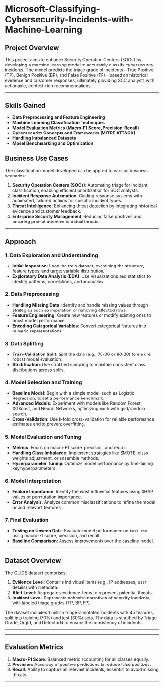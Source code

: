 # Microsoft-Classifying-Cybersecurity-Incidents-with-Machine-Learning

## Project Overview
This project aims to enhance Security Operation Centers (SOCs) by developing a machine learning model to accurately classify cybersecurity incidents. The model predicts the triage grade of incidents—True Positive (TP), Benign Positive (BP), and False Positive (FP)—based on historical evidence and customer responses, ultimately providing SOC analysts with actionable, context-rich recommendations.


---

## Skills Gained
- **Data Preprocessing and Feature Engineering**
- **Machine Learning Classification Techniques**
- **Model Evaluation Metrics (Macro-F1 Score, Precision, Recall)**
- **Cybersecurity Concepts and Frameworks (MITRE ATT&CK)**
- **Handling Imbalanced Datasets**
- **Model Benchmarking and Optimization**

## Business Use Cases
The classification model developed can be applied to various business scenarios:
1. **Security Operation Centers (SOCs)**: Automating triage for incident classification, enabling efficient prioritization for SOC analysts.
2. **Incident Response Automation**: Guiding response systems with automated, tailored actions for specific incident types.
3. **Threat Intelligence**: Enhancing threat detection by integrating historical evidence and customer feedback.
4. **Enterprise Security Management**: Reducing false positives and ensuring prompt attention to actual threats.

---

## Approach

### 1. Data Exploration and Understanding
   - **Initial Inspection**: Load the train dataset, examining the structure, feature types, and target variable distribution.
   - **Exploratory Data Analysis (EDA)**: Use visualizations and statistics to identify patterns, correlations, and anomalies.

### 2. Data Preprocessing
   - **Handling Missing Data**: Identify and handle missing values through strategies such as imputation or removing affected rows.
   - **Feature Engineering**: Create new features or modify existing ones to boost model performance.
   - **Encoding Categorical Variables**: Convert categorical features into numeric representations.

### 3. Data Splitting
   - **Train-Validation Split**: Split the data (e.g., 70-30 or 80-20) to ensure robust model evaluation.
   - **Stratification**: Use stratified sampling to maintain consistent class distributions across splits.

### 4. Model Selection and Training
   - **Baseline Model**: Begin with a simple model, such as Logistic Regression, to set a performance benchmark.
   - **Advanced Models**: Experiment with models like Random Forest, XGBoost, and Neural Networks, optimizing each with grid/random search.
   - **Cross-Validation**: Use k-fold cross-validation for reliable performance estimates and to prevent overfitting.

### 5. Model Evaluation and Tuning
   - **Metrics**: Focus on macro-F1 score, precision, and recall.
   - **Handling Class Imbalance**: Implement strategies like SMOTE, class weights adjustment, or ensemble methods.
   - **Hyperparameter Tuning**: Optimize model performance by fine-tuning key hyperparameters.

### 6. Model Interpretation
   - **Feature Importance**: Identify the most influential features using SHAP values or permutation importance.
   - **Error Analysis**: Analyze common misclassifications to refine the model or add relevant features.

### 7. Final Evaluation
   - **Testing on Unseen Data**: Evaluate model performance on `test.csv` using macro-F1 score, precision, and recall.
   - **Baseline Comparison**: Assess improvements over the baseline model.

---

## Dataset Overview
The GUIDE dataset comprises:
1. **Evidence Level**: Contains individual items (e.g., IP addresses, user details) with metadata.
2. **Alert Level**: Aggregates evidence items to represent potential threats.
3. **Incident Level**: Represents cohesive narratives of security incidents, with labeled triage grades (TP, BP, FP).

The dataset includes 1 million triage-annotated incidents with 45 features, split into training (70%) and test (30%) sets. The data is stratified by Triage Grade, OrgId, and DetectorId to ensure the consistency of incidents.

---


---

## Evaluation Metrics
1. **Macro-F1 Score**: Balanced metric accounting for all classes equally.
2. **Precision**: Accuracy of positive predictions to reduce false positives.
3. **Recall**: Ability to capture all relevant incidents, essential to avoid missing threats.

---
